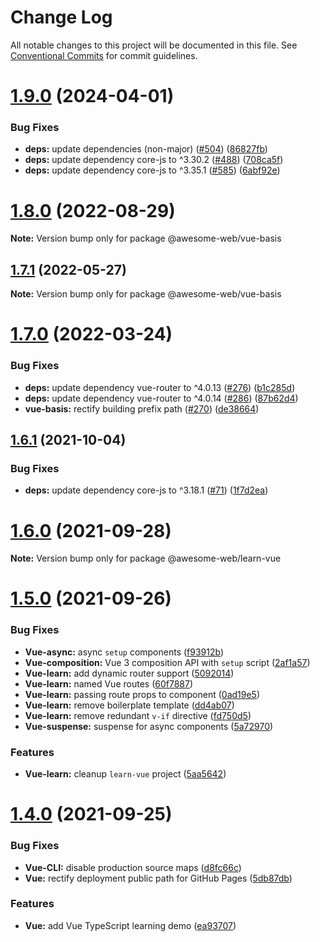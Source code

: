 # Change Log

All notable changes to this project will be documented in this file.
See [Conventional Commits](https://conventionalcommits.org) for commit guidelines.

# [1.9.0](https://github.com/sabertazimi/awesome-web/compare/v1.8.0...v1.9.0) (2024-04-01)

### Bug Fixes

- **deps:** update dependencies (non-major) ([#504](https://github.com/sabertazimi/awesome-web/issues/504)) ([86827fb](https://github.com/sabertazimi/awesome-web/commit/86827fbdec15bac30b8270d553a286bc5fe09bb5))
- **deps:** update dependency core-js to ^3.30.2 ([#488](https://github.com/sabertazimi/awesome-web/issues/488)) ([708ca5f](https://github.com/sabertazimi/awesome-web/commit/708ca5fc27bdb641cd014ce0f6017219314baaf5))
- **deps:** update dependency core-js to ^3.35.1 ([#585](https://github.com/sabertazimi/awesome-web/issues/585)) ([6abf92e](https://github.com/sabertazimi/awesome-web/commit/6abf92eea3fa6eb38258a76f8e63053b59147524))

# [1.8.0](https://github.com/sabertazimi/awesome-web/compare/v1.7.1...v1.8.0) (2022-08-29)

**Note:** Version bump only for package @awesome-web/vue-basis

## [1.7.1](https://github.com/sabertazimi/awesome-web/compare/v1.7.0...v1.7.1) (2022-05-27)

**Note:** Version bump only for package @awesome-web/vue-basis

# [1.7.0](https://github.com/sabertazimi/awesome-web/compare/v1.6.1...v1.7.0) (2022-03-24)

### Bug Fixes

- **deps:** update dependency vue-router to ^4.0.13 ([#276](https://github.com/sabertazimi/awesome-web/issues/276)) ([b1c285d](https://github.com/sabertazimi/awesome-web/commit/b1c285d93ee0155f1e77421dd783e5981c564e00))
- **deps:** update dependency vue-router to ^4.0.14 ([#286](https://github.com/sabertazimi/awesome-web/issues/286)) ([87b62d4](https://github.com/sabertazimi/awesome-web/commit/87b62d499018c7d6e4901271866039739ecd16f7))
- **vue-basis:** rectify building prefix path ([#270](https://github.com/sabertazimi/awesome-web/issues/270)) ([de38664](https://github.com/sabertazimi/awesome-web/commit/de38664e59db3537063cba8a45271e1db336b896))

## [1.6.1](https://github.com/sabertazimi/awesome-web/compare/v1.6.0...v1.6.1) (2021-10-04)

### Bug Fixes

- **deps:** update dependency core-js to ^3.18.1 ([#71](https://github.com/sabertazimi/awesome-web/issues/71)) ([1f7d2ea](https://github.com/sabertazimi/awesome-web/commit/1f7d2ea7999d9cbc808e4c44da03a3a591cf1011))

# [1.6.0](https://github.com/sabertazimi/awesome-web/compare/v1.5.0...v1.6.0) (2021-09-28)

**Note:** Version bump only for package @awesome-web/learn-vue

# [1.5.0](https://github.com/sabertazimi/awesome-web/compare/v1.4.0...v1.5.0) (2021-09-26)

### Bug Fixes

- **Vue-async:** async `setup` components ([f93912b](https://github.com/sabertazimi/awesome-web/commit/f93912bca3c6762eb9fe1949e61a1f6f8aa3a104))
- **Vue-composition:** Vue 3 composition API with `setup` script ([2af1a57](https://github.com/sabertazimi/awesome-web/commit/2af1a576059e6c5de9948d999d4decea30011575))
- **Vue-learn:** add dynamic router support ([5092014](https://github.com/sabertazimi/awesome-web/commit/5092014d8abf8a646bf27c7e292653779b9d78e8))
- **Vue-learn:** named Vue routes ([60f7887](https://github.com/sabertazimi/awesome-web/commit/60f7887e3a0c07881a2d3764e2fee4cf76a1320b))
- **Vue-learn:** passing route props to component ([0ad19e5](https://github.com/sabertazimi/awesome-web/commit/0ad19e5fd43ad4323dc69d084244c73eb9e0b507))
- **Vue-learn:** remove boilerplate template ([dd4ab07](https://github.com/sabertazimi/awesome-web/commit/dd4ab071712ca93b596f77cae782ebec04e84522))
- **Vue-learn:** remove redundant `v-if` directive ([fd750d5](https://github.com/sabertazimi/awesome-web/commit/fd750d580de7d943274f8c6aca80deffabc574f9))
- **Vue-suspense:** suspense for async components ([5a72970](https://github.com/sabertazimi/awesome-web/commit/5a7297079847eef1f57e0ca8831437adf0fac5d7))

### Features

- **Vue-learn:** cleanup `learn-vue` project ([5aa5642](https://github.com/sabertazimi/awesome-web/commit/5aa5642fd46057bd1bdcc5b25a433d7ebdfc880b))

# [1.4.0](https://github.com/sabertazimi/awesome-web/compare/v1.3.0...v1.4.0) (2021-09-25)

### Bug Fixes

- **Vue-CLI:** disable production source maps ([d8fc66c](https://github.com/sabertazimi/awesome-web/commit/d8fc66c7a41304b48275bd4ede8e4e5bad33ced0))
- **Vue:** rectify deployment public path for GitHub Pages ([5db87db](https://github.com/sabertazimi/awesome-web/commit/5db87dbd418a9314fddfc471df346c703972589c))

### Features

- **Vue:** add Vue TypeScript learning demo ([ea93707](https://github.com/sabertazimi/awesome-web/commit/ea93707b2a1d7bddf922799308fbe8dbc2bcb03b))
